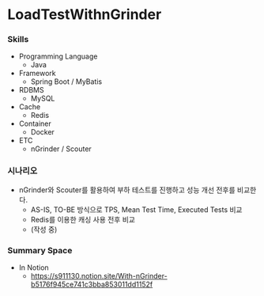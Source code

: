 # LoadTestWithnGrinder

### Skills
* Programming Language
  * Java
* Framework
  * Spring Boot / MyBatis
* RDBMS
  * MySQL
* Cache
  * Redis
* Container
  * Docker
* ETC
  * nGrinder / Scouter

### 시나리오
* nGrinder와 Scouter를 활용하여 부하 테스트를 진행하고 성능 개선 전후를 비교한다.
  * AS-IS, TO-BE 방식으로 TPS, Mean Test Time, Executed Tests 비교
  * Redis를 이용한 캐싱 사용 전후 비교
  * (작성 중)

### Summary Space
* In Notion
    * https://s911130.notion.site/With-nGrinder-b5176f945ce741c3bba853011dd1152f